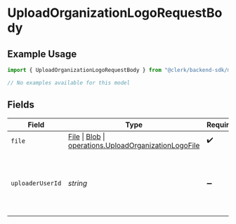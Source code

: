 # UploadOrganizationLogoRequestBody

## Example Usage

```typescript
import { UploadOrganizationLogoRequestBody } from "@clerk/backend-sdk/models/operations";

// No examples available for this model
```

## Fields

| Field                                                                                                                                                                                                                          | Type                                                                                                                                                                                                                           | Required                                                                                                                                                                                                                       | Description                                                                                                                                                                                                                    |
| ------------------------------------------------------------------------------------------------------------------------------------------------------------------------------------------------------------------------------ | ------------------------------------------------------------------------------------------------------------------------------------------------------------------------------------------------------------------------------ | ------------------------------------------------------------------------------------------------------------------------------------------------------------------------------------------------------------------------------ | ------------------------------------------------------------------------------------------------------------------------------------------------------------------------------------------------------------------------------ |
| `file`                                                                                                                                                                                                                         | [File](https://developer.mozilla.org/en-US/docs/Web/API/File) \| [Blob](https://developer.mozilla.org/en-US/docs/Web/API/Blob) \| [operations.UploadOrganizationLogoFile](../../models/operations/uploadorganizationlogofile.md) | :heavy_check_mark:                                                                                                                                                                                                             | N/A                                                                                                                                                                                                                            |
| `uploaderUserId`                                                                                                                                                                                                               | *string*                                                                                                                                                                                                                       | :heavy_minus_sign:                                                                                                                                                                                                             | The ID of the user that will be credited with the image upload.                                                                                                                                                                |